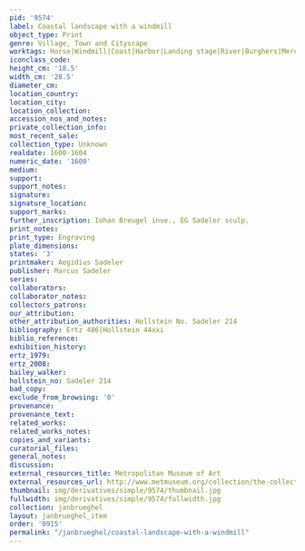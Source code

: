 ```yaml
---
pid: '9574'
label: Coastal landscape with a windmill
object_type: Print
genre: Village, Town and Cityscape
worktags: Horse|Windmill|Coast|Harbor|Landing stage|River|Burghers|Merchants|Boat|Wagon
iconclass_code:
height_cm: '18.5'
width_cm: '28.5'
diameter_cm:
location_country:
location_city:
location_collection:
accession_nos_and_notes:
private_collection_info:
most_recent_sale:
collection_type: Unknown
realdate: 1600-1604
numeric_date: '1600'
medium:
support:
support_notes:
signature:
signature_location:
support_marks:
further_inscription: Iohan Breugel inve., EG Sadeler sculp.
print_notes:
print_type: Engraving
plate_dimensions:
states: '3'
printmaker: Aegidius Sadeler
publisher: Marcus Sadeler
series:
collaborators:
collaborator_notes:
collectors_patrons:
our_attribution:
other_attribution_authorities: Hollstein No. Sadeler 214
bibliography: Ertz 486|Hollstein 44xxi
biblio_reference:
exhibition_history:
ertz_1979:
ertz_2008:
bailey_walker:
hollstein_no: Sadeler 214
bad_copy:
exclude_from_browsing: '0'
provenance:
provenance_text:
related_works:
related_works_notes:
copies_and_variants:
curatorial_files:
general_notes:
discussion:
external_resources_title: Metropolitan Museum of Art
external_resources_url: http://www.metmuseum.org/collection/the-collection-online/search/382733
thumbnail: img/derivatives/simple/9574/thumbnail.jpg
fullwidth: img/derivatives/simple/9574/fullwidth.jpg
collection: janbrueghel
layout: janbrueghel_item
order: '0915'
permalink: "/janbrueghel/coastal-landscape-with-a-windmill"
---
```

